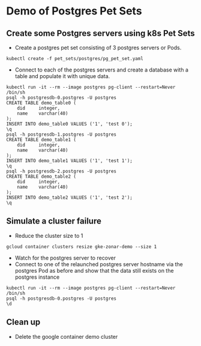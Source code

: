 
# Demo of Postgres Pet Sets

## Create some Postgres servers using k8s Pet Sets
- Create a postgres pet set consisting of 3 postgres  servers or Pods.
```
kubectl create -f pet_sets/postgres/pg_pet_set.yaml
```
- Connect to each of the postgres servers and create a database with a table and populate it with unique data.
```
kubectl run -it --rm --image postgres pg-client --restart=Never /bin/sh
psql -h postgresdb-0.postgres -U postgres
CREATE TABLE demo_table0 (
    did     integer,
    name    varchar(40)
);
INSERT INTO demo_table0 VALUES ('1', 'test 0');
\q
psql -h postgresdb-1.postgres -U postgres
CREATE TABLE demo_table1 (
    did     integer,
    name    varchar(40)
);
INSERT INTO demo_table1 VALUES ('1', 'test 1');
\q
psql -h postgresdb-2.postgres -U postgres
CREATE TABLE demo_table2 (
    did     integer,
    name    varchar(40)
);
INSERT INTO demo_table2 VALUES ('1', 'test 2');
\q
```
## Simulate a cluster failure
- Reduce the cluster size to 1
```
gcloud container clusters resize gke-zonar-demo --size 1
```
- Watch for the postgres server to recover
- Connect to one of the relaunched  postgres server  hostname via the postgres Pod as before and show that the data still exists on the postgres instance
```
kubectl run -it --rm --image postgres pg-client --restart=Never /bin/sh
psql -h postgresdb-0.postgres -U postgres
\d
```
## Clean up
- Delete the google container demo cluster
